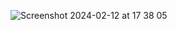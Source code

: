![Screenshot 2024-02-12 at 17 38 05](https://github.com/ilfedrigo/day-43-css-intro/assets/115956776/4537f7ca-4f84-4064-b653-95b5746294ba)
